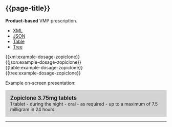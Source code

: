 ## {{page-title}}

<div class="nhsd-a-box nhsd-a-box--bg-light-blue nhsd-!t-margin-bottom-6 nhsd-t-body">
    <strong>Product-based</strong> VMP prescription.
</div>

<!--// start of code snippet -->
<div>
    <ul class="nav nav-tabs" role="tablist">
      <li role="presentation" class="active">
        <a href="#xml-33" aria-controls="xml" role="tab" data-toggle="tab">XML</a>
      </li>
      <li role="presentation">
        <a href="#json-33" aria-controls="json" role="tab" data-toggle="tab">JSON</a>
      </li>
        <li role="presentation">
        <a href="#table-33" aria-controls="table" role="tab" data-toggle="tab">Table</a>
      </li>
      <li role="presentation">
        <a href="#tree-33" aria-controls="tree" role="tab" data-toggle="tab">Tree</a>
      </li>
  </ul>

  <!-- Tab panes -->
  <div class="tab-content snippet">
    <div role="tabpanel" class="tab-pane active" id="xml-33">
      {{xml:example-dosage-zopiclone}}
    </div>
    <div role="tabpanel" class="tab-pane" id="json-33">
      {{json:example-dosage-zopiclone}}
    </div>
    <div role="tabpanel" class="tab-pane" id="table-33">
      {{table:example-dosage-zopiclone}}
    </div>
    <div role="tabpanel" class="tab-pane" id="tree-33">
      {{tree:example-dosage-zopiclone}}
    </div>
  </div>
</div>
<!--// end of code snippet -->

Example on-screen presentation:

<div style="background-color:lightgrey;padding:15px;">
<div style="font-size:larger;font-weight:bold;">Zopiclone 3.75mg tablets</div>
1 tablet - during the night - oral - as required - up to a maximum of 7.5 milligram in 24 hours
</div>

---
